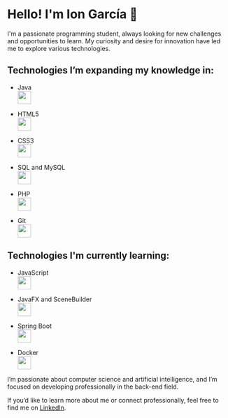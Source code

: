 # Hello! I'm Ion García 👋

I'm a passionate programming student, always looking for new challenges and opportunities to learn. My curiosity and desire for innovation have led me to explore various technologies.

## Technologies I’m expanding my knowledge in:

- Java  
  <img src="https://img.icons8.com/color/48/000000/java-coffee-cup-logo.png" width="30"/>

- HTML5  
  <img src="https://img.icons8.com/color/48/000000/html-5-logo.png" width="30"/>

- CSS3  
  <img src="https://img.icons8.com/color/48/000000/css3-logo.png" width="30"/>

- SQL and MySQL  
  <img src="https://img.icons8.com/color/48/000000/mysql-logo.png" width="30"/>

- PHP  
  <img src="https://img.icons8.com/color/48/000000/php-logo.png" width="30"/>

- Git  
  <img src="https://img.icons8.com/color/48/000000/git.png" width="30"/>

## Technologies I'm currently learning:

- JavaScript  
  <img src="https://img.icons8.com/color/48/000000/javascript.png" width="30"/>

- JavaFX and SceneBuilder  
  <img src="https://img.icons8.com/color/48/000000/javafx.png" width="30"/>

- Spring Boot  
  <img src="https://img.icons8.com/color/48/000000/spring-logo.png" width="30"/>

- Docker  
  <img src="https://img.icons8.com/color/48/000000/docker.png" width="30"/>

I’m passionate about computer science and artificial intelligence, and I’m focused on developing professionally in the back-end field.

If you’d like to learn more about me or connect professionally, feel free to find me on [LinkedIn](https://www.linkedin.com/in/ion-garc%C3%ADa-rodr%C3%ADguez-b278502b4/).
